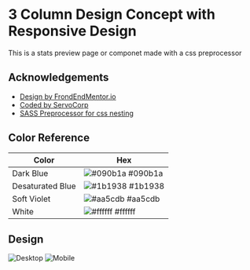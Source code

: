 # 3 Column Design Concept with Responsive Design

This is a stats preview page or componet made with a css preprocessor


## Acknowledgements

 - [Design by FrondEndMentor.io](https://www.frontendmentor.io)
 - [Coded by ServoCorp](https://github.com/ServoCorp)
 - [SASS Preprocessor for css nesting](https://sass-lang.com/)

  ## Color Reference

| Color             | Hex                                                                |
| ----------------- | ------------------------------------------------------------------ |
| Dark Blue | ![#090b1a](https://via.placeholder.com/10/090b1a?text=+) #090b1a |
| Desaturated Blue | ![#1b1938](https://via.placeholder.com/10/1b1938?text=+) #1b1938 |
| Soft Violet | ![#aa5cdb](https://via.placeholder.com/10/aa5cdb?text=+) #aa5cdb |
| White | ![#ffffff](https://via.placeholder.com/10/ffffff?text=+) #ffffff |


## Design

![Desktop](https://i.imgur.com/JJymPAy.jpg)
![Mobile](https://i.imgur.com/YgJFKvW.jpg)
